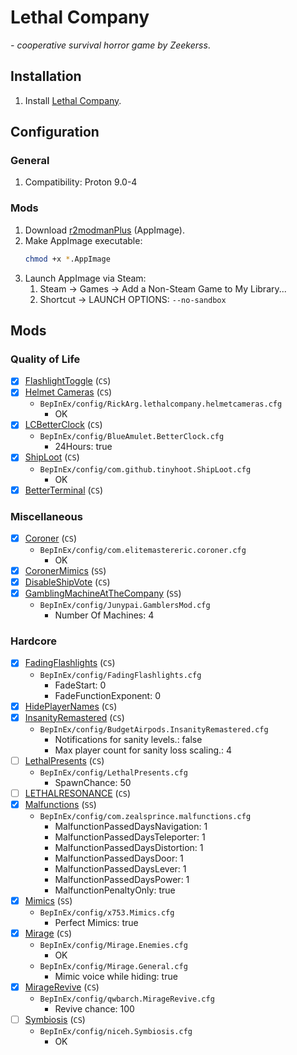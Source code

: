 # Lethal Company

*- cooperative survival horror game by Zeekerss*.

## Installation

1. Install [Lethal Company](https://store.steampowered.com/app/1966720/Lethal_Company/).

## Configuration

### General

1. Compatibility: Proton 9.0-4

### Mods

1. Download [r2modmanPlus](https://github.com/ebkr/r2modmanPlus/releases/) (AppImage).
1. Make AppImage executable:
	```sh
	chmod +x *.AppImage
	```
1. Launch AppImage via Steam:
	1. Steam -> Games -> Add a Non-Steam Game to My Library...
	1. Shortcut -> LAUNCH OPTIONS: `--no-sandbox`

## Mods

### Quality of Life

- [x] [FlashlightToggle](https://thunderstore.io/c/lethal-company/p/Renegades/FlashlightToggle/) (`CS`)
- [x] [Helmet Cameras](https://thunderstore.io/c/lethal-company/p/RickArg/Helmet_Cameras/) (`CS`)
	- `BepInEx/config/RickArg.lethalcompany.helmetcameras.cfg`
		- OK
- [x] [LCBetterClock](https://thunderstore.io/c/lethal-company/p/BlueAmulet/LCBetterClock/) (`CS`)
	- `BepInEx/config/BlueAmulet.BetterClock.cfg`
		- 24Hours: true
- [x] [ShipLoot](https://thunderstore.io/c/lethal-company/p/tinyhoot/ShipLoot/) (`CS`)
	- `BepInEx/config/com.github.tinyhoot.ShipLoot.cfg`
		- OK
- [x] [BetterTerminal](https://thunderstore.io/c/lethal-company/p/Computerdores/BetterTerminal/) (`CS`)

### Miscellaneous

- [x] [Coroner](https://thunderstore.io/c/lethal-company/p/EliteMasterEric/Coroner/) (`CS`)
	- `BepInEx/config/com.elitemastereric.coroner.cfg`
		- OK
- [x] [CoronerMimics](https://thunderstore.io/c/lethal-company/p/EliteMasterEric/CoronerMimics/) (`SS`)
- [x] [DisableShipVote](https://thunderstore.io/c/lethal-company/p/KoogeesMods/DisableShipVote/) (`CS`)
- [x] [GamblingMachineAtTheCompany](https://thunderstore.io/c/lethal-company/p/JunLethalCompany/GamblingMachineAtTheCompany/) (`SS`)
	- `BepInEx/config/Junypai.GamblersMod.cfg`
		- Number Of Machines: 4

### Hardcore

- [x] [FadingFlashlights](https://thunderstore.io/c/lethal-company/p/Dolphin2Point0/FadingFlashlights/) (`CS`)
	- `BepInEx/config/FadingFlashlights.cfg`
		- FadeStart: 0
		- FadeFunctionExponent: 0
- [x] [HidePlayerNames](https://thunderstore.io/c/lethal-company/p/Monkeytype/HidePlayerNames/) (`CS`)
- [x] [InsanityRemastered](https://thunderstore.io/c/lethal-company/p/BudgetAirpods/InsanityRemastered/) (`CS`)
	- `BepInEx/config/BudgetAirpods.InsanityRemastered.cfg`
		- Notifications for sanity levels.: false
		- Max player count for sanity loss scaling.: 4
- [ ] [LethalPresents](https://thunderstore.io/c/lethal-company/p/Azim/LethalPresents/) (`CS`)
	- `BepInEx/config/LethalPresents.cfg`
		- SpawnChance: 50
- [ ] [LETHALRESONANCE](https://thunderstore.io/c/lethal-company/p/LethalResonance/LETHALRESONANCE/) (`CS`)
- [x] [Malfunctions](https://thunderstore.io/c/lethal-company/p/zealsprince/Malfunctions/) (`SS`)
	- `BepInEx/config/com.zealsprince.malfunctions.cfg`
		- MalfunctionPassedDaysNavigation: 1
		- MalfunctionPassedDaysTeleporter: 1
		- MalfunctionPassedDaysDistortion: 1
		- MalfunctionPassedDaysDoor: 1
		- MalfunctionPassedDaysLever: 1
		- MalfunctionPassedDaysPower: 1
		- MalfunctionPenaltyOnly: true
- [x] [Mimics](https://thunderstore.io/c/lethal-company/p/x753/Mimics/) (`SS`)
	- `BepInEx/config/x753.Mimics.cfg`
		- Perfect Mimics: true
- [x] [Mirage](https://thunderstore.io/c/lethal-company/p/qwbarch/Mirage/) (`CS`)
	- `BepInEx/config/Mirage.Enemies.cfg`
		- OK
	- `BepInEx/config/Mirage.General.cfg`
		- Mimic voice while hiding: true
- [x] [MirageRevive](https://thunderstore.io/c/lethal-company/p/qwbarch/MirageRevive/) (`CS`)
	- `BepInEx/config/qwbarch.MirageRevive.cfg`
		- Revive chance: 100
- [ ] [Symbiosis](https://thunderstore.io/c/lethal-company/p/NiceHairs/Symbiosis/) (`CS`)
	- `BepInEx/config/niceh.Symbiosis.cfg`
		- OK
